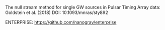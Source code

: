 The null stream method for single GW sources in Pulsar Timing Array data: Goldstein et al. (2018) DOI: 10.1093/mnras/sty892 

ENTERPRISE: https://github.com/nanograv/enterprise
